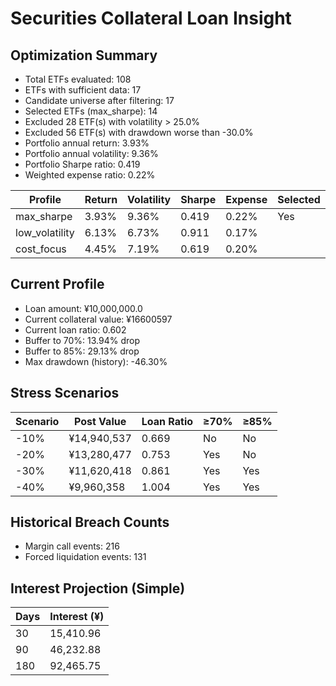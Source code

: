 # Securities Collateral Loan Insight

## Optimization Summary
- Total ETFs evaluated: 108
- ETFs with sufficient data: 17
- Candidate universe after filtering: 17
- Selected ETFs (max_sharpe): 14
- Excluded 28 ETF(s) with volatility > 25.0%
- Excluded 56 ETF(s) with drawdown worse than -30.0%
- Portfolio annual return: 3.93%
- Portfolio annual volatility: 9.36%
- Portfolio Sharpe ratio: 0.419
- Weighted expense ratio: 0.22%

| Profile | Return | Volatility | Sharpe | Expense | Selected |
| --- | --- | --- | --- | --- | --- |
| max_sharpe | 3.93% | 9.36% | 0.419 | 0.22% | Yes |
| low_volatility | 6.13% | 6.73% | 0.911 | 0.17% |  |
| cost_focus | 4.45% | 7.19% | 0.619 | 0.20% |  |

## Current Profile
- Loan amount: ¥10,000,000.0
- Current collateral value: ¥16600597
- Current loan ratio: 0.602
- Buffer to 70%: 13.94% drop
- Buffer to 85%: 29.13% drop
- Max drawdown (history): -46.30%

## Stress Scenarios
| Scenario | Post Value | Loan Ratio | ≥70% | ≥85% |
| --- | --- | --- | --- | --- |
| -10% | ¥14,940,537 | 0.669 | No | No |
| -20% | ¥13,280,477 | 0.753 | Yes | No |
| -30% | ¥11,620,418 | 0.861 | Yes | Yes |
| -40% | ¥9,960,358 | 1.004 | Yes | Yes |

## Historical Breach Counts
- Margin call events: 216
- Forced liquidation events: 131

## Interest Projection (Simple)
| Days | Interest (¥) |
| --- | --- |
| 30 | 15,410.96 |
| 90 | 46,232.88 |
| 180 | 92,465.75 |
